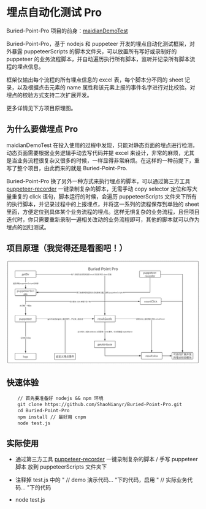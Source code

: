 # 埋点自动化测试 Pro

Buried-Point-Pro 项目的前身：[maidianDemoTest](https://github.com/ShaoNianyr/maidianDemoTest)

Buried-Point-Pro，基于 nodejs 和 puppeteer 开发的埋点自动化测试框架，对外暴露 puppeteerScripts 的脚本文件夹，可以放置所有写好或录制好的 puppeteer 的业务流程脚本，并自动遍历执行所有脚本，监听并记录所有脚本流程的埋点信息。

框架仅输出每个流程的所有埋点信息的 excel 表，每个脚本分不同的 sheet 记录，以及根据点击元素的 name 属性和该元素上报的事件名字进行对比校验。对埋点的校验方式支持二次扩展开发。

更多详情见下方项目原理图。

## 为什么要做埋点 Pro

maidianDemoTest 在投入使用的过程中发现，只能对静态页面的埋点进行检测，动态页面需要根据业务逻辑手动去写代码并提 excel 来设计，非常的麻烦，尤其是当业务流程很复杂又很多的时候，一样显得非常麻烦。在这样的一种前提下，重写了整个项目，由此而来的就是 Buried-Point-Pro. 

Buried-Point-Pro 换了另外一种方式来执行埋点的脚本，可以通过第三方工具 [puppeteer-recorder](https://github.com/checkly/puppeteer-recorder) 一键录制复杂的脚本，无需手动 copy selector 定位和写大量重复的 click 语句，脚本运行的时候，会遍历 puppeteerScripts 文件夹下所有的执行脚本，并记录过程中的上报埋点，并将这一系列的流程保存到单独的 sheet 里面，方便定位到具体某个业务流程的埋点。这样无惧复杂的业务流程，且但项目迭代时，你只需要重新录制一遍相关改动的业务流程即可，其他的脚本就可以作为埋点的回归测试。

## 项目原理（我觉得还是看图吧！）

<img src="https://github.com/ShaoNianyr/Buried-Point-Pro/blob/master/picture/BuriedPointPro.png">


## 快速体验

```
    // 首先要准备好 nodejs && npm 环境
    git clone https://github.com/ShaoNianyr/Buried-Point-Pro.git
    cd Buried-Point-Pro
    npm install // 最好用 cnpm 
    node test.js 
```

## 实际使用

-   通过第三方工具 [puppeteer-recorder](https://github.com/checkly/puppeteer-recorder) 一键录制复杂的脚本 / 手写 puppeteer 脚本 放到 puppeteerScripts 文件夹下

-   注释掉 test.js 中的 " // demo 演示代码... "下的代码，启用 " // 实际业务代码... "下的代码

-   node test.js